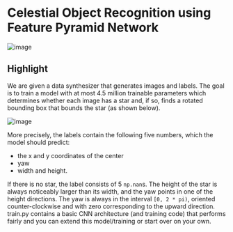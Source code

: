 # Celestial Object Recognition using Feature Pyramid Network

![image](https://github.com/prathmeshlonkar10/Celestial-object-recognition-using-Feature-Pyramid-Network/assets/66990159/f0d3c8b1-2b6a-4987-81bf-44e7eb11dc40)

## Highlight
We are given a data synthesizer that generates images and labels. The goal is to train a model with at most 4.5 million trainable parameters which determines whether each image has a star and, if so, finds a rotated bounding box that bounds the star (as shown below).

![image](https://github.com/prathmeshlonkar10/Celestial-object-recognition-using-Feature-Pyramid-Network/assets/66990159/d3e765a6-9578-4ff1-959c-1a0cd7b1f809)

More precisely, the labels contain the following five numbers, which the model should predict:
* the x and y coordinates of the center
* yaw
* width and height.

If there is no star, the label consists of 5 `np.nan`s. The height of the star is always noticeably larger than its width, and the yaw points in one of the height directions. The yaw is always in the interval `[0, 2 * pi)`, oriented counter-clockwise and with zero corresponding to the upward direction. train.py contains a basic CNN architecture (and training code) that performs fairly and you can extend this model/training or start over on your own.
